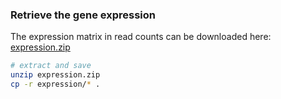 ### Retrieve the gene expression

The expression matrix in read counts can be downloaded here: [expression.zip](https://www.dropbox.com/scl/fi/9rz1epqr75rqilp2li2at/expression.zip?rlkey=tve1sjjwsxhtbmzizl9zr9ryq&dl=0)

```bash
# extract and save
unzip expression.zip
cp -r expression/* .
```